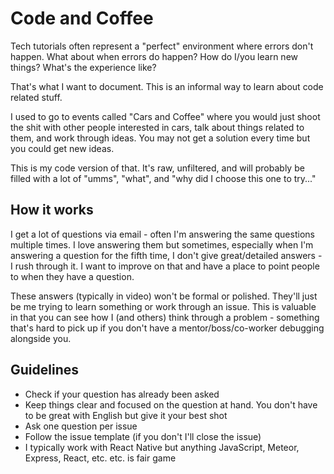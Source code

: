 # Code and Coffee

Tech tutorials often represent a "perfect" environment where errors don't happen. What about when errors do happen? How do I/you learn new things? What's the experience like?

That's what I want to document. This is an informal way to learn about code related stuff.

I used to go to events called "Cars and Coffee" where you would just shoot the shit with other people interested in cars, talk about things related to them, and work through ideas. You may not get a solution every time but you could get new ideas. 

This is my code version of that. It's raw, unfiltered, and will probably be filled with a lot of "umms", "what", and "why did I choose this one to try..."

## How it works

I get a lot of questions via email - often I'm answering the same questions multiple times. I love answering them but sometimes, especially when I'm answering a question for the fifth time, I don't give great/detailed answers - I rush through it. I want to improve on that and have a place to point people to when they have a question.

These answers (typically in video) won't be formal or polished. They'll just be me trying to learn something or work through an issue. This is valuable in that you can see how I (and others) think through a problem - something that's hard to pick up if you don't have a mentor/boss/co-worker debugging alongside you.

## Guidelines

- Check if your question has already been asked
- Keep things clear and focused on the question at hand. You don't have to be great with English but give it your best shot
- Ask one question per issue
- Follow the issue template (if you don't I'll close the issue)
- I typically work with React Native but anything JavaScript, Meteor, Express, React, etc. etc. is fair game

